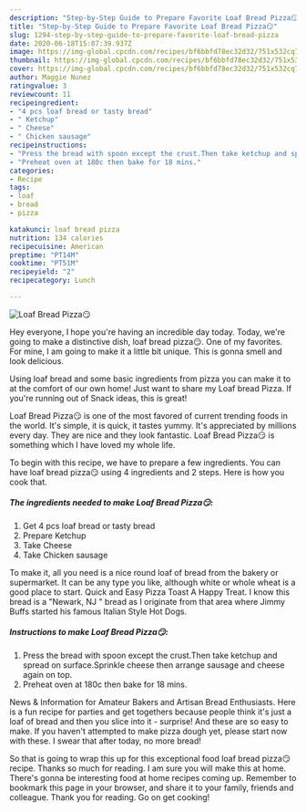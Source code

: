 ```yaml
---
description: "Step-by-Step Guide to Prepare Favorite Loaf Bread Pizza😏"
title: "Step-by-Step Guide to Prepare Favorite Loaf Bread Pizza😏"
slug: 1294-step-by-step-guide-to-prepare-favorite-loaf-bread-pizza
date: 2020-06-18T15:07:39.937Z
image: https://img-global.cpcdn.com/recipes/bf6bbfd78ec32d32/751x532cq70/loaf-bread-pizza😏-recipe-main-photo.jpg
thumbnail: https://img-global.cpcdn.com/recipes/bf6bbfd78ec32d32/751x532cq70/loaf-bread-pizza😏-recipe-main-photo.jpg
cover: https://img-global.cpcdn.com/recipes/bf6bbfd78ec32d32/751x532cq70/loaf-bread-pizza😏-recipe-main-photo.jpg
author: Maggie Nunez
ratingvalue: 3
reviewcount: 11
recipeingredient:
- "4 pcs loaf bread or tasty bread"
- " Ketchup"
- " Cheese"
- " Chicken sausage"
recipeinstructions:
- "Press the bread with spoon except the crust.Then take ketchup and spread on surface.Sprinkle cheese then arrange sausage and cheese again on top."
- "Preheat oven at 180c then bake for 18 mins."
categories:
- Recipe
tags:
- loaf
- bread
- pizza

katakunci: loaf bread pizza 
nutrition: 134 calories
recipecuisine: American
preptime: "PT14M"
cooktime: "PT51M"
recipeyield: "2"
recipecategory: Lunch

---
```



![Loaf Bread Pizza😏](https://img-global.cpcdn.com/recipes/bf6bbfd78ec32d32/751x532cq70/loaf-bread-pizza😏-recipe-main-photo.jpg)

Hey everyone, I hope you're having an incredible day today. Today, we're going to make a distinctive dish, loaf bread pizza😏. One of my favorites. For mine, I am going to make it a little bit unique. This is gonna smell and look delicious.

Using loaf bread and some basic ingredients from pizza you can make it to at the comfort of our own home! Just want to share my Loaf bread Pizza. If you&#39;re running out of Snack ideas, this is great!

Loaf Bread Pizza😏 is one of the most favored of current trending foods in the world. It's simple, it is quick, it tastes yummy. It's appreciated by millions every day. They are nice and they look fantastic. Loaf Bread Pizza😏 is something which I have loved my whole life.


To begin with this recipe, we have to prepare a few ingredients. You can have loaf bread pizza😏 using 4 ingredients and 2 steps. Here is how you cook that.

<!--inarticleads1-->

##### The ingredients needed to make Loaf Bread Pizza😏:

1. Get 4 pcs loaf bread or tasty bread
1. Prepare  Ketchup
1. Take  Cheese
1. Take  Chicken sausage


To make it, all you need is a nice round loaf of bread from the bakery or supermarket. It can be any type you like, although white or whole wheat is a good place to start. Quick and Easy Pizza Toast A Happy Treat. I know this bread is a &#34;Newark, NJ &#34; bread as I originate from that area where Jimmy Buffs started his famous Italian Style Hot Dogs. 

<!--inarticleads2-->

##### Instructions to make Loaf Bread Pizza😏:

1. Press the bread with spoon except the crust.Then take ketchup and spread on surface.Sprinkle cheese then arrange sausage and cheese again on top.
1. Preheat oven at 180c then bake for 18 mins.


News &amp; Information for Amateur Bakers and Artisan Bread Enthusiasts. Here is a fun recipe for parties and get togethers because people think it&#39;s just a loaf of bread and then you slice into it - surprise! And these are so easy to make. If you haven&#39;t attempted to make pizza dough yet, please start now with these. I swear that after today, no more bread! 

So that is going to wrap this up for this exceptional food loaf bread pizza😏 recipe. Thanks so much for reading. I am sure you will make this at home. There's gonna be interesting food at home recipes coming up. Remember to bookmark this page in your browser, and share it to your family, friends and colleague. Thank you for reading. Go on get cooking!
